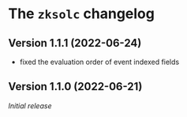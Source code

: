 # The `zksolc` changelog

## Version 1.1.1 (2022-06-24)

- fixed the evaluation order of event indexed fields

## Version 1.1.0 (2022-06-21)

*Initial release*
